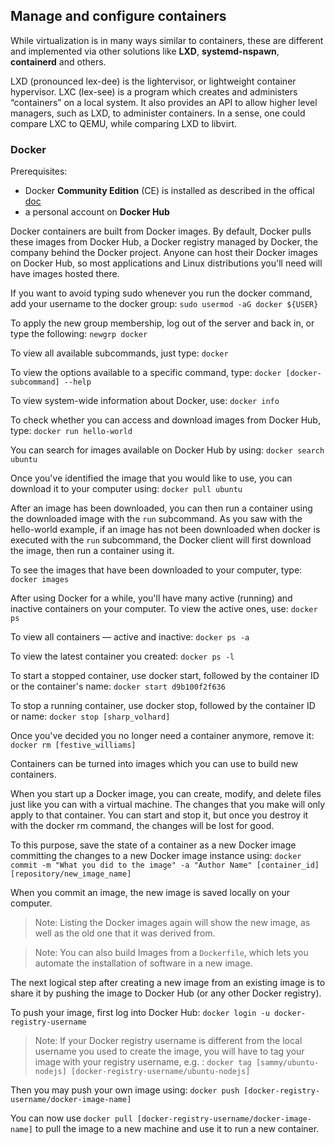 ## Manage and configure containers

While virtualization is in many ways similar to containers, these are different and implemented via other solutions like **LXD**, **systemd-nspawn**, **containerd** and others.

LXD (pronounced lex-dee) is the lightervisor, or lightweight container hypervisor. LXC (lex-see) is a program which creates and administers “containers” on a local system. It also provides an API to allow higher level managers, such as LXD, to administer containers. In a sense, one could compare LXC to QEMU, while comparing LXD to libvirt.

### Docker

Prerequisites:

- Docker **Community Edition** (CE) is installed as described in the offical [doc](https://docs.docker.com/engine/install/ubuntu/)
- a personal account on **Docker Hub**

Docker containers are built from Docker images. By default, Docker pulls these images from Docker Hub, a Docker registry managed by Docker, the company behind the Docker project. Anyone can host their Docker images on Docker Hub, so most applications and Linux distributions you'll need will have images hosted there.

If you want to avoid typing sudo whenever you run the docker command, add your username to the docker group: `sudo usermod -aG docker ${USER}`

To apply the new group membership, log out of the server and back in, or type the following: `newgrp docker`

To view all available subcommands, just type: `docker`

To view the options available to a specific command, type: `docker [docker-subcommand] --help`

To view system-wide information about Docker, use: `docker info`

To check whether you can access and download images from Docker Hub, type: `docker run hello-world`

You can search for images available on Docker Hub by using: `docker search ubuntu`

Once you've identified the image that you would like to use, you can download it to your computer using: `docker pull ubuntu`

After an image has been downloaded, you can then run a container using the downloaded image with the `run` subcommand. As you saw with the hello-world example, if an image has not been downloaded when docker is executed with the `run` subcommand, the Docker client will first download the image, then run a container using it.

To see the images that have been downloaded to your computer, type: `docker images`

After using Docker for a while, you'll have many active (running) and inactive containers on your computer. To view the active ones, use: `docker ps`

To view all containers — active and inactive: `docker ps -a`

To view the latest container you created: `docker ps -l`

To start a stopped container, use docker start, followed by the container ID or the container's name: `docker start d9b100f2f636`

To stop a running container, use docker stop, followed by the container ID or name: `docker stop [sharp_volhard]`

Once you've decided you no longer need a container anymore, remove it: `docker rm [festive_williams]`

Containers can be turned into images which you can use to build new containers.

When you start up a Docker image, you can create, modify, and delete files just like you can with a virtual machine. The changes that you make will only apply to that container. You can start and stop it, but once you destroy it with the docker rm command, the changes will be lost for good.  

To this purpose, save the state of a container as a new Docker image committing the changes to a new Docker image instance using:
`docker commit -m "What you did to the image" -a "Author Name" [container_id] [repository/new_image_name]`

When you commit an image, the new image is saved locally on your computer.

> Note: Listing the Docker images again will show the new image, as well as the old one that it was derived from.

> Note: You can also build Images from a `Dockerfile`, which lets you automate the installation of software in a new image. 

The next logical step after creating a new image from an existing image is to share it by pushing the image to Docker Hub (or any other Docker registry).

To push your image, first log into Docker Hub: `docker login -u docker-registry-username`

> Note: If your Docker registry username is different from the local username you used to create the image, you will have to tag your image with your registry username, e.g. : `docker tag [sammy/ubuntu-nodejs] [docker-registry-username/ubuntu-nodejs]`

Then you may push your own image using: `docker push [docker-registry-username/docker-image-name]`

You can now use `docker pull [docker-registry-username/docker-image-name]` to pull the image to a new machine and use it to run a new container.